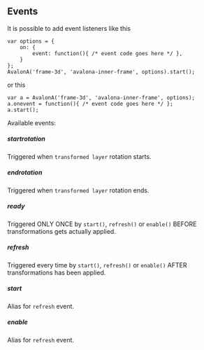 ## <a name="events"></a> Events
It is possible to add event listeners like this

	var options = {
    	on: {
    		event: function(){ /* event code goes here */ },
    	}
	};
	AvalonA('frame-3d', 'avalona-inner-frame', options).start();

or this

	var a = AvalonA('frame-3d', 'avalona-inner-frame', options);
	a.onevent = function(){ /* event code goes here */ };
	a.start();

Available events:

##### *startrotation*
Triggered when `transformed layer` rotation starts.

##### *endrotation*
Triggered when `transformed layer` rotation ends.

##### *ready*
Triggered ONLY ONCE by `start()`, `refresh()` or `enable()` BEFORE transformations gets actually applied.

##### *refresh*
Triggered every time by `start()`, `refresh()` or `enable()` AFTER transformations has been applied.

##### *start*
Alias for `refresh` event.

##### *enable*
Alias for `refresh` event.